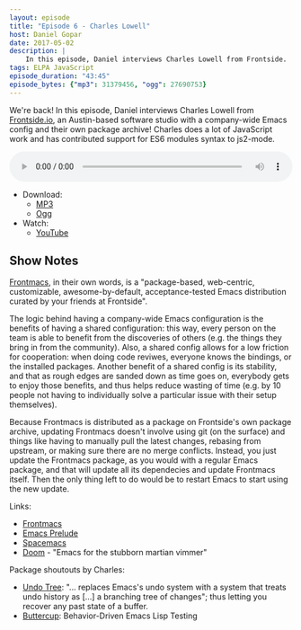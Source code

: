 ```yaml
---
layout: episode
title: "Episode 6 - Charles Lowell"
host: Daniel Gopar
date: 2017-05-02
description: |
    In this episode, Daniel interviews Charles Lowell from Frontside.
tags: ELPA JavaScript
episode_duration: "43:45"
episode_bytes: {"mp3": 31379456, "ogg": 27690753}
---
```


We're back! In this episode, Daniel interviews Charles Lowell
from [Frontside.io](http://frontside.io/), an Austin-based software studio with
a company-wide Emacs config and their own package archive! Charles does a lot of
JavaScript work and has contributed support for ES6 modules syntax to js2-mode.

<audio style="width: 100%;" title="Episode 6 - Charles Lowell" controls preload="metadata">
  <source src="https://cdn.emacs-el.com/episodes/emacs-el-ep6.mp3" type="audio/mp3">
  <source src="https://cdn.emacs-el.com/episodes/emacs-el-ep6.ogg" type="audio/ogg">
</audio>

- Download:
  - [MP3](https://cdn.emacs-el.com/episodes/emacs-el-ep6.mp3)
  - [Ogg](https://cdn.emacs-el.com/episodes/emacs-el-ep6.ogg)
- Watch:
  - [YouTube](https://www.youtube.com/watch?v=GPMLZ9q93k8)

## Show Notes

[Frontmacs](https://github.com/thefrontside/frontmacs), in their own words, is a
"package-based, web-centric, customizable, awesome-by-default, acceptance-tested
Emacs distribution curated by your friends at Frontside".

The logic behind having a company-wide Emacs configuration is the benefits of
having a shared configuration: this way, every person on the team is able to
benefit from the discoveries of others (e.g. the things they bring in from the
community). Also, a shared config allows for a low friction for cooperation:
when doing code reviwes, everyone knows the bindings, or the installed
packages. Another benefit of a shared config is its stability, and that as rough
edges are sanded down as time goes on, everybody gets to enjoy those benefits,
and thus helps reduce wasting of time (e.g. by 10 people not having to
individually solve a particular issue with their setup themselves).

Because Frontmacs is distributed as a package on Frontside's own package
archive, updating Frontmacs doesn't involve using git (on the surface) and
things like having to manually pull the latest changes, rebasing from upstream,
or making sure there are no merge conflicts. Instead, you just update the
Frontmacs package, as you would with a regular Emacs package, and that will
update all its dependecies and update Frontmacs itself. Then the only thing left
to do would be to restart Emacs to start using the new update.

Links:

- [Frontmacs](https://github.com/thefrontside/frontmacs)
- [Emacs Prelude](https://github.com/bbatsov/prelude)
- [Spacemacs](http://spacemacs.org/)
- [Doom](https://github.com/hlissner/.emacs.d) - "Emacs for the stubborn martian
  vimmer"

Package shoutouts by Charles:

- [Undo Tree](https://www.emacswiki.org/emacs/UndoTree): "... replaces Emacs's
  undo system with a system that treats undo history as [...] a branching tree
  of changes"; thus letting you recover any past state of a buffer.
- [Buttercup](https://github.com/jorgenschaefer/emacs-buttercup):
  Behavior-Driven Emacs Lisp Testing
